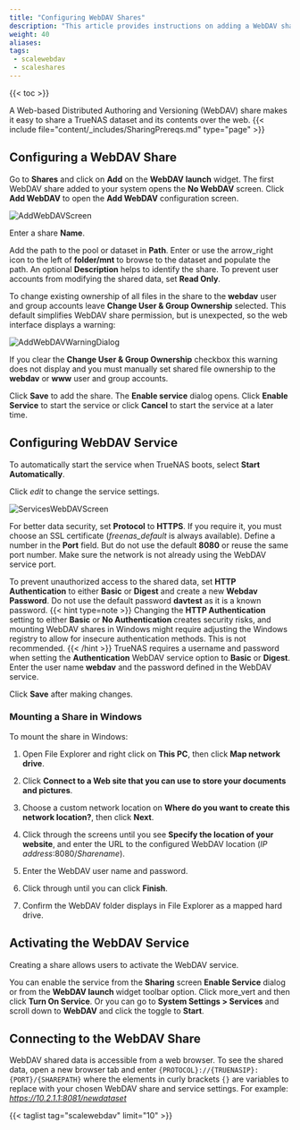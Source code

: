 ```yaml
---
title: "Configuring WebDAV Shares"
description: "This article provides instructions on adding a WebDAV share, configuring and starting the WebDAV service, mounting the share in Windows, and connecting to it with a web browser."
weight: 40
aliases: 
tags:
 - scalewebdav
 - scaleshares
---
```


{{< toc >}}


A Web-based Distributed Authoring and Versioning (WebDAV) share makes it easy to share a TrueNAS dataset and its contents over the web.
{{< include file="content/_includes/SharingPrereqs.md" type="page" >}}

## Configuring a WebDAV Share

Go to **Shares** and click on **Add** on the **WebDAV <span class="material-icons">launch</span>** widget. 
The first WebDAV share added to your system opens the **No WebDAV** screen. 
Click **Add WebDAV** to open the **Add WebDAV** configuration screen.

![AddWebDAVScreen](/images/SCALE/22.12/AddWebDAVScreen.png "Add WebDAV Screen") 

Enter a share **Name**.

Add the path to the pool or dataset in **Path**. Enter or use the <span class="material-icons">arrow_right</span> icon to the left of **<span class="material-icons">folder</span>/mnt** to browse to the dataset and populate the path.
An optional **Description** helps to identify the share.
To prevent user accounts from modifying the shared data, set **Read Only**.

To change existing ownership of all files in the share to the **webdav** user and group accounts leave **Change User & Group Ownership** selected.
This default simplifies WebDAV share permission, but is unexpected, so the web interface displays a warning:

![AddWebDAVWarningDialog](/images/SCALE/22.02/AddWebDAVWarningDialog.png "Add Webdav Warning")

If you clear the **Change User & Group Ownership** checkbox this warning does not display and you must manually set shared file ownership to the **webdav** or **www** user and group accounts.

Click **Save** to add the share. The **Enable service** dialog opens. Click **Enable Service** to start the service or click **Cancel** to start the service at a later time.

## Configuring WebDAV Service

To automatically start the service when TrueNAS boots, select **Start Automatically**.

Click <i class="material-icons" aria-hidden="true" title="edit">edit</i> to change the service settings.

![ServicesWebDAVScreen](/images/SCALE/22.12/ServicesWebDAVScreen.png "WebDAV Service Options")

For better data security, set **Protocol** to **HTTPS**. 
If you require it, you must choose an SSL certificate (*freenas_default* is always available).
Define a number in the **Port** field. But do not use the default **8080** or reuse the same port number.
Make sure the network is not already using the WebDAV service port.

To prevent unauthorized access to the shared data, set **HTTP Authentication** to either **Basic** or **Digest** and create a new **Webdav Password**. Do not use the default password **davtest** as it is a known password.
{{< hint type=note >}}
Changing the **HTTP Authentication** setting to either **Basic** or **No Authentication** creates security risks, and mounting WebDAV shares in Windows might require adjusting the Windows registry to allow for insecure authentication methods. 
This is not recommended.
{{< /hint >}}
TrueNAS requires a username and password when setting the **Authentication** WebDAV service option to **Basic** or **Digest**.
Enter the user name **webdav** and the password defined in the WebDAV service.

Click **Save** after making changes.

### Mounting a Share in Windows
To mount the share in Windows:

1. Open File Explorer and right click on **This PC**, then click **Map network drive**.

2. Click **Connect to a Web site that you can use to store your documents and pictures**.

3. Choose a custom network location on **Where do you want to create this network location?**, then click **Next**.

4. Click through the screens until you see **Specify the location of your website**, and enter the URL to the configured WebDAV location  (*IP address*:8080/*Sharename*).

5. Enter the WebDAV user name and password.

6. Click through until you can click **Finish**.

7. Confirm the WebDAV folder displays in File Explorer as a mapped hard drive.

## Activating the WebDAV Service

Creating a share allows users to activate the WebDAV service.

You can enable the service from the **Sharing** screen **Enable Service** dialog or from the **WebDAV <span class="material-icons">launch </span>** widget toolbar option. 
Click <span class="material-icons">more_vert</span> and then click **Turn On Service**. 
Or you can go to **System Settings > Services** and scroll down to **WebDAV** and click the toggle to **Start**.

## Connecting to the WebDAV Share

WebDAV shared data is accessible from a web browser.
To see the shared data, open a new browser tab and enter `{PROTOCOL}://{TRUENASIP}:{PORT}/{SHAREPATH}` where the elements in curly brackets `{}` are variables to replace with your chosen WebDAV share and service settings.
For example: *https://10.2.1.1:8081/newdataset*

{{< taglist tag="scalewebdav" limit="10" >}}